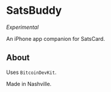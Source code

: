 # SatsBuddy

*Experimental*

An iPhone app companion for SatsCard.

## About

Uses `BitcoinDevKit`.

Made in Nashville.
